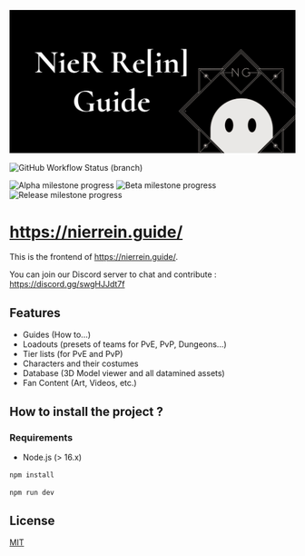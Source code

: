 ![Cover](./public/cover.jpg)

![GitHub Workflow Status (branch)](https://img.shields.io/github/workflow/status/NieR-Rein-Guide/nierrein.guide/Sanity%20Checks/main?label=lint&style=flat-square)

<p>
  <img src="https://img.shields.io/github/milestones/progress-percent/NieR-Rein-Guide/nierrein.guide/1?label=Alpha%20progress&style=flat-square" alt="Alpha milestone progress">
  <img src="https://img.shields.io/github/milestones/progress-percent/NieR-Rein-Guide/nierrein.guide/2?label=Beta%20progress&style=flat-square" alt="Beta milestone progress">
  <img src="https://img.shields.io/github/milestones/progress-percent/NieR-Rein-Guide/nierrein.guide/3?label=Release%20progress&style=flat-square" alt="Release milestone progress">
</p>

# https://nierrein.guide/

This is the frontend of https://nierrein.guide/.

You can join our Discord server to chat and contribute : https://discord.gg/swgHJJdt7f

## Features

- Guides (How to...)
- Loadouts (presets of teams for PvE, PvP, Dungeons...)
- Tier lists (for PvE and PvP)
- Characters and their costumes
- Database (3D Model viewer and all datamined assets)
- Fan Content (Art, Videos, etc.)

## How to install the project ?

### Requirements

- Node.js (> 16.x)

```bash
npm install
```

```bash
npm run dev
```

## License

[MIT](./LICENSE)
